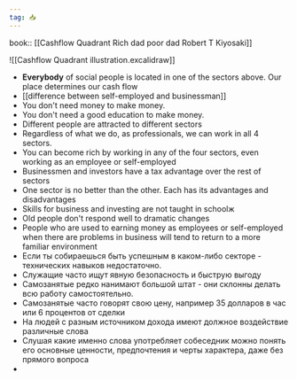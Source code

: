 ```yaml
---
tag: 📥
---
```

book:: [[Cashflow Quadrant Rich dad poor dad Robert T Kiyosaki]]

![[Cashflow Quadrant illustration.excalidraw]]

- **Everybody** of social people is located in one of the sectors above. Our place determines our cash flow
- [[difference between self-employed and businessman]]
- You don't need money to make money.
- You don't need a good education to make money.
- Different people are attracted to different sectors
- Regardless of what we do, as professionals, we can work in all 4 sectors.
- You can become rich by working in any of the four sectors, even working as an employee or self-employed
- Businessmen and investors have a tax advantage over the rest of sectors
- One sector is no better than the other. Each has its advantages and disadvantages
- Skills for business and investing are not taught in schoolж
- Old people don't respond well to dramatic changes
- People who are used to earning money as employees or self-employed when there are problems in business will tend to return to a more familiar environment
- Если ты собираешься быть успешным в каком-либо секторе - технических навыков недостаточно.
- Служащие часто ищут явную безопасность и быструю выгоду
- Самозанятые редко нанимают большой штат - они склонны делать всю работу самостоятельно.
- Самозанятые часто говорят свою цену, например 35 долларов в час или 6 процентов от сделки
- На людей с разным источником дохода имеют должное воздействие различные слова
- Слушая какие именно слова употребляет собеседник можно понять его основные ценности, предпочтения и черты характера, даже без прямого вопроса
-  